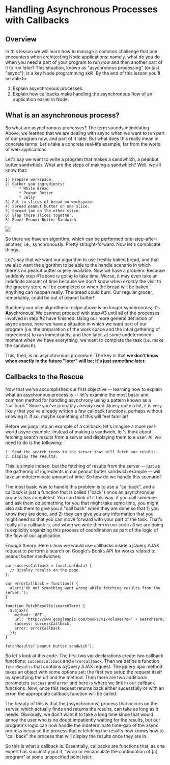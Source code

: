 Handling Asynchronous Processes with Callbacks
===============================================

## Overview

In this lesson we will learn how to manage a common challenge that one encounters when architecting Node applications: namely, what do you do when you need a part of your program to run *now* and then another part of it to run *later*? This situation, known as "asychronous processing" (or just "async"), is a key Node programming skill. By the end of this lesson you'll be able to:

1. Explain asynchronous processes.
2. Explain how callbacks make handling the asynchronous flow of an application easier in Node.

## What is an asynchronous process?

So what are asynchronous processes? The term sounds intimidating. Above, we learned that we are dealing with async when we want to run part of our program now, and part of it later. But what does this really mean in concrete terms. Let's take a concrete real-life example, far from the world of web applications.

Let's say we want to write a program that makes a sandwhich, a peanbut butter sandwhich. What are the steps of making a sandwhich? Well, we all know that:

```
1) Prepare workspace.  
2) Gather you ingredients:   
      * White Bread
      * Peanut Butter
      * Jelly
3) Put to slices of bread on workspace.
4) Spread peanut butter on one slice.
5) Spread jam on the other slice.
6) Slap those slices together.
8) Boom! Peanut Butter Sandwich.
```

![](http://ezmiller.s3.amazonaws.com/public/flatiron-imgs/peanutbutter.gif)

So there we have an algorithm, which can be performed one-step-after-another, i.e., synchronously. Pretty straight-forward. Now let's complicate things.

Let's say that we want our algorithm to use freshly baked bread, and that we also want the algorithm to be able to the handle scenario in which there's no peanut butter or jelly available. 
Now we have a problem. Because suddenly step #1 above is going to take time. Worse, it may even take an indefinite amount of time because we don't know *when exactly* the visit to the grocery store will be completed or when the bread will be baked. Anything can happen really. The bread could burn. Our regular grocer, remarkably, could be out of peanut butter! 

Suddenly our nice algorithmic recipe above is no longer synchronous; it's **A**sychronous! We cannnot proceed with step #3 until all of the processes involved in step #2 have finished. Using our more general definition of async above, here we have a situation in which we want part of our program (i.e. the preparation of the work space and the intial gathering of ingredients) to run immediately, and then later, at some undetermined moment when we have everything, we want to complete the task (i.e. make the sandwich).

This, then, is an asynchronous procedure. The key is that **we don't know when exactly in the future "later" will be; it's just *sometime* later.**

## Callbacks to the Rescue

Now that we've accomplished our first objective -- learning how to explain what an asychronous process is -- let's examine the most basic and common method for handling asynchrony using a pattern known as a "callback." Since you've probably already used jQuery quite a bit, it is very likely that you've already written a few callback functions, perhaps without knowing it. If so, maybe something of this will feel familiar!

Before we jump into an example of a callback, let's imagine a more real-world async example. Instead of making a sandwich, let's think about fetching search results from a server and displaying them to a user. All we need to  do is the following:

```
1. Send the search terms to the server that will fetch our results.
3. Display the results.
```

This is simple indeed, but the fetching of results from the server -- just as the gathering of ingredients in our peanut butter sandwich example -- will take an indeterminate amount of time. So how do we handle this scenario?

The most basic way to handle this problem is to use a "callback", and a callback is just a function that is called ("back") once an asynchronous process has completed. You can think of it this way: if you call someone and ask them do something for you that might take some time, you might also ask them to give you a "call back" when they are done so that 1) you know they are done, and 2) they can give you any information that you might need so that you can move forward with your part of the task. That's really all a callback is, and when we write them in our code all we are doing is explicitly organizing this process of coordination as part of the logic of the flow of our application.

Enough theory. Here's how we would use callbacks inside a jQuery AJAX request to perform a search on Google's Books API for works related to peanut butter sandwiches:

```
var successCallback = function(data) {
  // Display results on the page.
};

var errorCallback = function() {
  alert('Oh no! Something went wrong while fetching results from the server.');
}

function fetchResults(searchTerm) {
  $.ajax({
    method: 'GET',
    url: 'http://www.googleapis.com/books/v1/volumes?q=' + searchTerm,
    success: successCallback,
    error: errorCallback
  });
}

fetchResults('peanut butter sandwich');
```

So let's look at this code. The first two var declarations create two callback functions: `successCallback` and `errorCallback`. Then we define a function `fetchResults` that contains a jQuery AJAX request. The jquery ajax method takes an object with some options set: the first two setup the request itself by specifying the url and the method. Then there are two additional parameters `success` and `error` and here is where we link in our callback functions. Now, once this request returns back either sucessfully or with an error, the appropriate callback function will be called.

The beauty of this is that the (asynchronous) process that occurs on the server, which actually finds and returns the results, can take as long as it needs. Obviously, we don't want it to take a long time since that would annoy the user who is no doubt impatiently waiting for the results, but our program's logic can now handle the indeterminate time-gap of the async process because the process that is fetching the results now knows how to "call back" the process that will display the results once they are in.

So this is what a callback is. Essentially, callbacks are functions that, as one expert has succinctly put it, "wrap or encapsulate the continuation of [a] program" at some unspecified point later.
